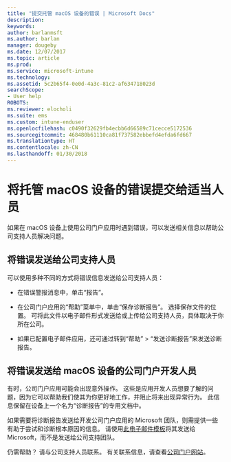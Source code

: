 ```yaml
---
title: "提交托管 macOS 设备的错误 | Microsoft Docs"
description: 
keywords: 
author: barlanmsft
ms.author: barlan
manager: dougeby
ms.date: 12/07/2017
ms.topic: article
ms.prod: 
ms.service: microsoft-intune
ms.technology: 
ms.assetid: 5c2b65f4-0e0d-4a3c-81c2-af634718023d
searchScope:
- User help
ROBOTS: 
ms.reviewer: elocholi
ms.suite: ems
ms.custom: intune-enduser
ms.openlocfilehash: c0490f32629fb4ecbb6d66589c71cecce5172536
ms.sourcegitcommit: 468480b61110ca81f737582ebbefd4efda6fd667
ms.translationtype: HT
ms.contentlocale: zh-CN
ms.lasthandoff: 01/30/2018
---
```

# <a name="submit-errors-to-the-right-people-for-your-managed-macos-device"></a>将托管 macOS 设备的错误提交给适当人员

如果在 macOS 设备上使用公司门户应用时遇到错误，可以发送相关信息以帮助公司支持人员解决问题。

## <a name="send-errors-to-your-company-support"></a>将错误发送给公司支持人员

 可以使用多种不同的方式将错误信息发送给公司支持人员：

-   在错误警报消息中，单击“报告”。

-   在公司门户应用的“帮助”菜单中，单击“保存诊断报告”。 选择保存文件的位置。 可将此文件以电子邮件形式发送给或上传给公司支持人员，具体取决于你所在公司。

- 如果已配置电子邮件应用，还可通过转到“帮助” > “发送诊断报告”来发送诊断报告。

## <a name="send-errors-to-the-company-portal-developers-for-macos-devices"></a>将错误发送给 macOS 设备的公司门户开发人员

有时，公司门户应用可能会出现意外操作。 这些是应用开发人员想要了解的问题，因为它可以帮助我们使其为你更好地工作，并阻止将来出现异常行为。 此信息保留在设备上一个名为“诊断报告”的专用文档中。

如果需要将诊断报告发送给开发公司门户应用的 Microsoft 团队，则需提供一些有助于尝试和诊断根本原因的信息。 请使用<a href="mailto:IntuneCPiOSfeedback@microsoft.com?subject=My Company Portal App Closed Unexpectedly&body=Press and hold, then paste your copied Company Portal app logs here.">此电子邮件模板</a>将其发送给 Microsoft，而不是发送给公司支持团队。

仍需帮助？ 请与公司支持人员联系。 有关联系信息，请查看[公司门户网站](https://portal.manage.microsoft.com#HelpDeskDialog)。
